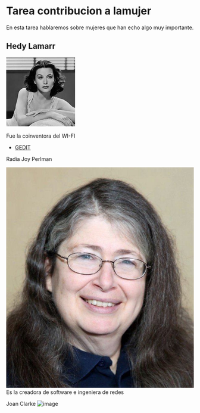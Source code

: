 # Tarea contribucion a lamujer
En esta tarea hablaremos sobre mujeres que han echo algo muy importante.
## Hedy Lamarr
![image](HedyLamarr.jpg)

Fue la coinventora del WI-FI
- [GEDIT](GEDIT.md)


Radia Joy Perlman

![image](radiaperlman.jpeg)
Es la creadora de software e ingeniera de redes

Joan Clarke
![image]()
